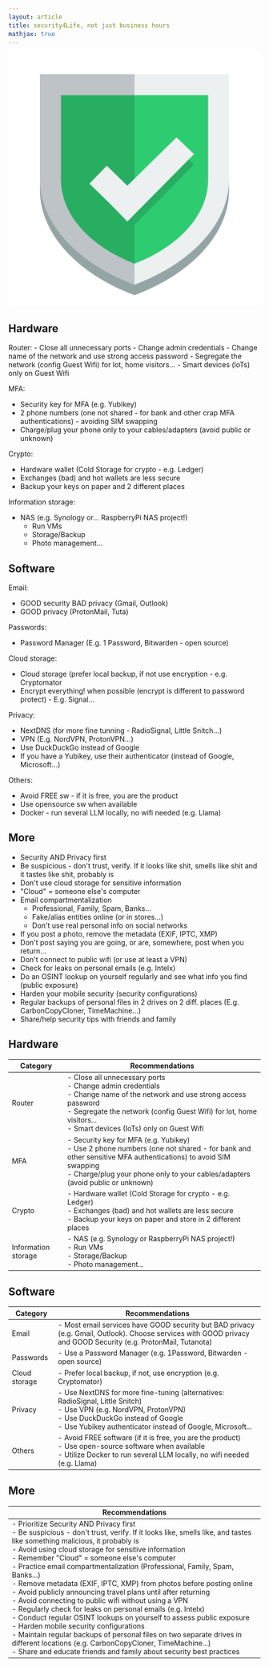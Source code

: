 ```yaml
---
layout: article
title: security4Life, not just business hours
mathjax: true
---
```


<img src="/images/security4life.png"/>

<h2 align="left">Hardware</h2>
Router: 
- Close all unnecessary ports
- Change admin credentials
- Change name of the network and use strong access password
- Segregate the network (config Guest Wifi) for lot, home visitors...
- Smart devices (loTs) only on Guest Wifi

MFA:
- Security key for MFA (e.g. Yubikey)
- 2 phone numbers (one not shared - for bank and other crap MFA authentications) - avoiding SIM swapping
- Charge/plug your phone only to your cables/adapters (avoid public or unknown)

Crypto:
- Hardware wallet (Cold Storage for crypto - e.g. Ledger)
- Exchanges (bad) and hot wallets are less secure
- Backup your keys on paper and 2 different places

Information storage:
- NAS (e.g. Synology or... RaspberryPi NAS project!)
  - Run VMs
  - Storage/Backup
  - Photo management...

<h2 align="left">Software</h2>

Email:
- GOOD security BAD privacy (Gmail, Outlook)
- GOOD privacy (ProtonMail, Tuta)

Passwords:
- Password Manager (E.g. 1 Password, Bitwarden - open source)

Cloud storage:

- Cloud storage (prefer local backup, if not use encryption - e.g. Cryptomator
- Encrypt everything! when possible (encrypt is different to password protect) - E.g. Signal...

Privacy:
- NextDNS (for more fine tunning - RadioSignal, Little Snitch...)
- VPN (E.g. NordVPN, ProtonVPN...)
- Use DuckDuckGo instead of Google
- If you have a Yubikey, use their authenticator (instead of Google, Microsoft...)

Others:
- Avoid FREE sw - if it is free, you are the product
- Use opensource sw when available
- Docker - run several LLM locally, no wifi needed (e.g. Llama)

<h2 align="left">More</h2>

- Security AND Privacy first
- Be suspicious - don't trust, verify. If it looks like shit, smells like shit and it tastes like shit, probably is
- Don't use cloud storage for sensitive information
- "Cloud" = someone else's computer
- Email compartmentalization
    - Professional, Family, Spam, Banks...
    - Fake/alias entities online (or in stores...)
    - Don't use real personal info on social networks
- If you post a photo, remove the metadata (EXIF, IPTC, XMP)
- Don't post saying you are going, or are, somewhere, post when you return...
- Don't connect to public wifi (or use at least a VPN)
- Check for leaks on personal emails (e.g. Intelx)
- Do an OSINT lookup on yourself regularly and see what info you find (public exposure)
- Harden your mobile security (security configurations)
- Regular backups of personal files in 2 drives on 2 diff. places (E.g. CarbonCopyCloner, TimeMachine...)
- Share/help security tips with friends and family



## Hardware

| Category       | Recommendations                                                                                            |
|----------------|-------------------------------------------------------------------------------------------------------------|
| Router         | - Close all unnecessary ports<br> - Change admin credentials<br> - Change name of the network and use strong access password<br> - Segregate the network (config Guest Wifi) for lot, home visitors...<br> - Smart devices (IoTs) only on Guest Wifi |
| MFA            | - Security key for MFA (e.g. Yubikey)<br> - Use 2 phone numbers (one not shared - for bank and other sensitive MFA authentications) to avoid SIM swapping<br> - Charge/plug your phone only to your cables/adapters (avoid public or unknown) |
| Crypto         | - Hardware wallet (Cold Storage for crypto - e.g. Ledger)<br> - Exchanges (bad) and hot wallets are less secure<br> - Backup your keys on paper and store in 2 different places |
| Information storage | - NAS (e.g. Synology or RaspberryPi NAS project!)<br>   - Run VMs<br>   - Storage/Backup<br>   - Photo management... |
 
## Software

| Category       | Recommendations                                                                                            |
|----------------|-------------------------------------------------------------------------------------------------------------|
| Email          | - Most email services have GOOD security but BAD privacy (e.g. Gmail, Outlook). Choose services with GOOD privacy and GOOD Security (e.g. ProtonMail, Tutanota) |
| Passwords      | - Use a Password Manager (e.g. 1Password, Bitwarden - open source)                                         |
| Cloud storage  | - Prefer local backup, if not, use encryption (e.g. Cryptomator)                                            |
| Privacy        | - Use NextDNS for more fine-tuning (alternatives: RadioSignal, Little Snitch)<br> - Use VPN (e.g. NordVPN, ProtonVPN)<br> - Use DuckDuckGo instead of Google<br> - Use Yubikey authenticator instead of Google, Microsoft... |
| Others         | - Avoid FREE software (if it is free, you are the product)<br> - Use open-source software when available<br> - Utilize Docker to run several LLM locally, no wifi needed (e.g. Llama) |

## More

| Recommendations                                                                                            |
|-------------------------------------------------------------------------------------------------------------|
| - Prioritize Security AND Privacy first<br> - Be suspicious - don't trust, verify. If it looks like, smells like, and tastes like something malicious, it probably is<br> - Avoid using cloud storage for sensitive information<br> - Remember "Cloud" = someone else's computer<br> - Practice email compartmentalization (Professional, Family, Spam, Banks...)<br> - Remove metadata (EXIF, IPTC, XMP) from photos before posting online<br> - Avoid publicly announcing travel plans until after returning<br> - Avoid connecting to public wifi without using a VPN<br> - Regularly check for leaks on personal emails (e.g. Intelx)<br> - Conduct regular OSINT lookups on yourself to assess public exposure<br> - Harden mobile security configurations<br> - Maintain regular backups of personal files on two separate drives in different locations (e.g. CarbonCopyCloner, TimeMachine...)<br> - Share and educate friends and family about security best practices |

